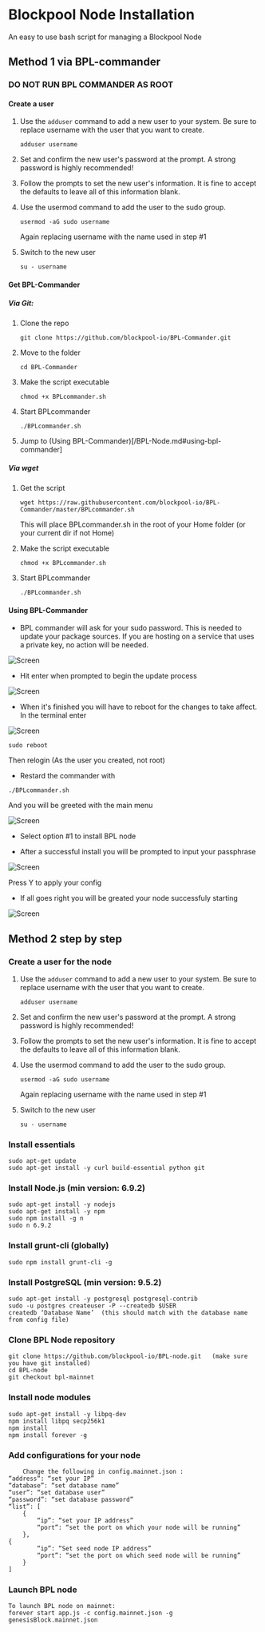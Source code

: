 # Blockpool Node Installation

An easy to use bash script for managing a Blockpool Node

## Method 1 via BPL-commander

### DO NOT RUN BPL COMMANDER AS ROOT 

#### Create a user

1. Use the `adduser` command to add a new user to your system. Be sure to replace username with the user that you want to create.

	`adduser username`


2. Set and confirm the new user's password at the prompt. A strong password is highly recommended!


3. Follow the prompts to set the new user's information. It is fine to accept the defaults to leave all of this information blank.


4. Use the usermod command to add the user to the sudo group.

	`usermod -aG sudo username`
	
	Again replacing username with the name used in step #1


5. Switch to the new user

	`su - username`

#### Get BPL-Commander

##### Via Git:

1. Clone the repo

	`git clone https://github.com/blockpool-io/BPL-Commander.git`

2. Move to the folder

	`cd BPL-Commander`

3. Make the script executable

	`chmod +x BPLcommander.sh`

4. Start BPLcommander

	`./BPLcommander.sh`

5. Jump to (Using BPL-Commander)[/BPL-Node.md#using-bpl-commander]

##### Via wget

1. Get the script

	`wget https://raw.githubusercontent.com/blockpool-io/BPL-Commander/master/BPLcommander.sh `

	This will place BPLcommander.sh in the root of your Home folder (or your current dir if not Home)

2. Make the script executable

	`chmod +x BPLcommander.sh`

3. Start BPLcommander

	`./BPLcommander.sh`


#### Using BPL-Commander

- BPL commander will ask for your sudo password. This is needed to update your package sources. If you are hosting on a service that uses a private key, no action will be needed.

![Screen](../Screens/i.node.comsu.JPG)

- Hit enter when prompted to begin the update process

![Screen](../Screens/i.node.first.JPG)

- When it's finished you will have to reboot for the changes to take affect. In the terminal enter

![Screen](../Screens/i.node.reboot.JPG)

```
sudo reboot
```

Then relogin (As the user you created, not root)

- Restard the commander with
```
./BPLcommander.sh
```

And you will be greeted with the main menu

![Screen](../Screens/i.node.menu.JPG)

- Select option #1 to install BPL node

- After a successful install you will be prompted to input your passphrase

![Screen](../Screens/i.node.pass.JPG)

Press Y to apply your config

- If all goes right you will be greated your node successfuly starting

![Screen](../Screens/i.node.goodstar.JPG)

## Method 2 step by step


### Create a user for the node

1. Use the `adduser` command to add a new user to your system. Be sure to replace username with the user that you want to create.

	`adduser username`


2. Set and confirm the new user's password at the prompt. A strong password is highly recommended!


3. Follow the prompts to set the new user's information. It is fine to accept the defaults to leave all of this information blank.


4. Use the usermod command to add the user to the sudo group.

	`usermod -aG sudo username`
	
	Again replacing username with the name used in step #1


5. Switch to the new user

	`su - username`


### Install essentials

```
sudo apt-get update
sudo apt-get install -y curl build-essential python git
```

### Install Node.js (min version: 6.9.2)

```
sudo apt-get install -y nodejs
sudo apt-get install -y npm
sudo npm install -g n
sudo n 6.9.2
```

### Install grunt-cli (globally)

```
sudo npm install grunt-cli -g
```

### Install PostgreSQL (min version: 9.5.2)

```
sudo apt-get install -y postgresql postgresql-contrib
sudo -u postgres createuser -P --createdb $USER
createdb ‘Database Name’  (this should match with the database name from config file)
```

### Clone BPL Node repository

```
git clone https://github.com/blockpool-io/BPL-node.git   (make sure you have git installed)
cd BPL-node
git checkout bpl-mainnet
```

### Install node modules

```
sudo apt-get install -y libpq-dev
npm install libpq secp256k1
npm install
npm install forever -g
```

### Add configurations for your node

```
	Change the following in config.mainnet.json :
“address“: “set your IP”
“database”: “set database name”
“user”: “set database user”
“password”: “set database password”
“list”: [
	{
		“ip”: “set your IP address”
		“port”: “set the port on which your node will be running”
	},
{
		“ip”: “Set seed node IP address”
		“port”: “set the port on which seed node will be running”
	}
]
```

### Launch BPL node

```
To launch BPL node on mainnet:
forever start app.js -c config.mainnet.json -g genesisBlock.mainnet.json
```